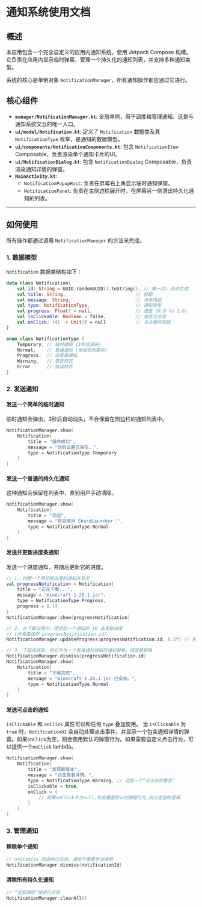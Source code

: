 # 通知系统使用文档

## 概述

本应用包含一个完全自定义的应用内通知系统，使用 Jetpack Compose 构建。它负责在应用内显示临时弹窗、管理一个持久化的通知列表，并支持多种通知类型。

系统的核心是单例对象 `NotificationManager`，所有通知操作都应通过它进行。

## 核心组件

- **`manager/NotificationManager.kt`**: 全局单例，用于调度和管理通知。这是与通知系统交互的唯一入口。
- **`ui/model/Notification.kt`**: 定义了 `Notification` 数据类及其 `NotificationType` 枚举，是通知的数据模型。
- **`ui/components/NotificationComponents.kt`**: 包含 `NotificationItem` Composable，负责渲染单个通知卡片的UI。
- **`ui/NotificationDialog.kt`**: 包含 `NotificationDialog` Composable，负责渲染通知详情的弹窗。
- **`MainActivity.kt`**: 
    - `NotificationPopupHost`: 负责在屏幕右上角显示临时通知弹窗。
    - `NotificationPanel`: 负责在主侧边栏展开时，在屏幕另一侧滑出持久化通知的列表。

---

## 如何使用

所有操作都通过调用 `NotificationManager` 的方法来完成。

### 1. 数据模型

`Notification` 数据类结构如下：

```kotlin
data class Notification(
    val id: String = UUID.randomUUID().toString(), // 唯一ID，自动生成
    val title: String,                          // 标题
    val message: String,                        // 消息内容
    val type: NotificationType,                 // 通知类型
    val progress: Float? = null,                // 进度 (0.0 to 1.0)
    val isClickable: Boolean = false,           // 是否可点击
    val onClick: (() -> Unit)? = null           // 点击事件回调
)

enum class NotificationType {
    Temporary, // 临时通知 (3秒后消失)
    Normal,    // 普通通知 (保留在列表中)
    Progress,  // 进度条通知
    Warning,   // 警告样式
    Error      // 错误样式
}
```

### 2. 发送通知

#### 发送一个简单的临时通知

临时通知会弹出，3秒后自动消失，不会保留在侧边栏的通知列表中。

```kotlin
NotificationManager.show(
    Notification(
        title = "操作成功",
        message = "你的设置已保存。",
        type = NotificationType.Temporary
    )
)
```

#### 发送一个普通的持久化通知

这种通知会保留在列表中，直到用户手动清除。

```kotlin
NotificationManager.show(
    Notification(
        title = "欢迎",
        message = "欢迎使用 ShardLauncher！",
        type = NotificationType.Normal
    )
)
```

#### 发送并更新进度条通知

发送一个进度通知，并随后更新它的进度。

```kotlin
// 1. 创建一个带初始进度的通知并显示
val progressNotification = Notification(
    title = "正在下载...",
    message = "minecraft-1.20.1.jar",
    type = NotificationType.Progress,
    progress = 0.1f
)
NotificationManager.show(progressNotification)

// 2. 在下载过程中，使用同一个通知的 ID 来更新进度
// (你需要保存 progressNotification.id)
NotificationManager.updateProgress(progressNotification.id, 0.5f) // 更新到 50%

// 3. 下载完成后，将它作为一个普通通知或临时通知替换，或直接移除
NotificationManager.dismiss(progressNotification.id)
NotificationManager.show(
    Notification(
        title = "下载完成",
        message = "minecraft-1.20.1.jar 已安装。",
        type = NotificationType.Normal
    )
)
```

#### 发送可点击的通知

`isClickable` 和 `onClick` 属性可以和任何 `type` 叠加使用。
当 `isClickable` 为 `true` 时，`NotificationUI` 会自动处理点击事件，并显示一个包含通知详情的弹窗。如果`onClick`为空，则会使用默认的弹窗行为。如果需要自定义点击行为，可以提供一个`onClick` lambda。

```kotlin
NotificationManager.show(
    Notification(
        title = "发现新版本",
        message = "点击查看详情。",
        type = NotificationType.Warning, // 这是一个“可点击的警告”
        isClickable = true,
        onClick = { 
            // 如果onClick不为null,则会覆盖默认的弹窗行为,执行这里的逻辑
        }
    )
)
```

### 3. 管理通知

#### 移除单个通知

```kotlin
// onDismiss 回调中已实现，通常不需要手动调用
NotificationManager.dismiss(notificationId)
```

#### 清除所有持久化通知

```kotlin
// “全部清除”按钮已实现
NotificationManager.clearAll()
```
